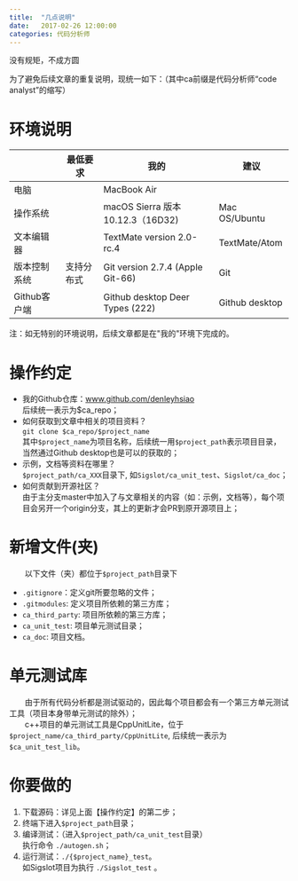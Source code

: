 ```yaml
---
title:  "几点说明"
date:   2017-02-26 12:00:00
categories: 代码分析师
---
```


没有规矩，不成方圆  

<!-- More -->

为了避免后续文章的重复说明，现统一如下：（其中ca前缀是代码分析师“code analyst”的缩写）

# 环境说明  

|  |最低要求|我的|建议|
|---|---|---|---|
| 电脑   |  | MacBook Air |  |
| 操作系统 |  | macOS Sierra 版本 10.12.3（16D32) | Mac OS/Ubuntu |
| 文本编辑器 |  | TextMate version 2.0-rc.4 | TextMate/Atom |
| 版本控制系统 |支持分布式 | Git version 2.7.4 (Apple Git-66) | Git |
| Github客户端	|  | Github desktop Deer Types (222) | Github desktop |

注：如无特别的环境说明，后续文章都是在"我的"环境下完成的。

# 操作约定
* 我的Github仓库：www.github.com/denleyhsiao  
	后续统一表示为$ca_repo；
* 如何获取到文章中相关的项目资料？  
	`git clone $ca_repo/$project_name`  
	其中`$project_name`为项目名称，后续统一用`$project_path`表示项目目录，  
	当然通过Github desktop也是可以的获取的；  
* 示例，文档等资料在哪里？  
	`$project_path/ca_XXX`目录下, 如`Sigslot/ca_unit_test`、`Sigslot/ca_doc`；
* 如何贡献到开源社区？  
	由于主分支master中加入了与文章相关的内容（如：示例，文档等），每个项目会另开一个origin分支，其上的更新才会PR到原开源项目上；

# 新增文件(夹)
&emsp;&emsp;以下文件（夹）都位于`$project_path`目录下 

* `.gitignore`：定义git所要忽略的文件；  
* `.gitmodules`: 定义项目所依赖的第三方库；  
* `ca_third_party`: 项目所依赖的第三方库；  
* `ca_unit_test`: 项目单元测试目录；  
* `ca_doc`: 项目文档。  

# 单元测试库
&emsp;&emsp;由于所有代码分析都是测试驱动的，因此每个项目都会有一个第三方单元测试工具（项目本身带单元测试的除外）；  
&emsp;&emsp;c++项目的单元测试工具是CppUnitLite，位于`$project_name/ca_third_party/CppUnitLite`, 后续统一表示为`$ca_unit_test_lib`。

# 你要做的
1. 下载源码：详见上面【操作约定】的第二步；  
2. 终端下进入`$project_path`目录；
3. 编译测试：（进入`$project_path/ca_unit_test`目录）   
	执行命令 `./autogen.sh`；  
4. 运行测试：`./{$project_name}_test`。  
	如Sigslot项目为执行 `./Sigslot_test` 。